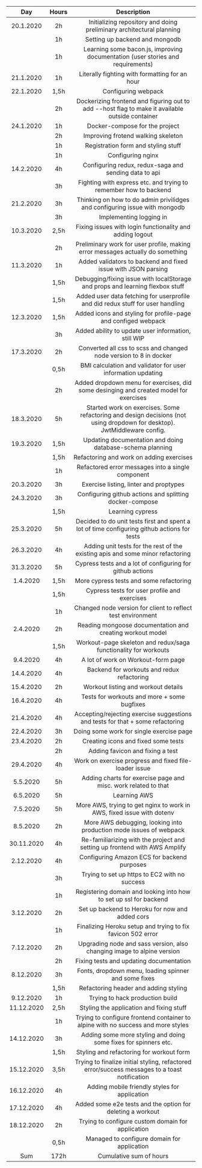| Day       | Hours| Description  |
| :-------: |:----:| :-----------:|
| 20.1.2020 | 2h   | Initializing repository and doing preliminary architectural planning |
|           | 1h   | Setting up backend and mongodb |
|           | 1h   | Learning some bacon.js, improving documentation (user stories and requirements) |
| 21.1.2020 | 1h   | Literally fighting with formatting for an hour |
| 22.1.2020 | 1,5h | Configuring webpack |
|           | 2h   | Dockerizing frontend and figuring out to add --host flag to make it available outside container |
| 24.1.2020 | 1h   | Docker-compose for the project |
|           | 2h   | Improving frotend walking skeleton |
|           | 1h   | Registration form and styling stuff |
|           | 1h   | Configuring nginx |
| 14.2.2020 | 4h   | Configuring redux, redux-saga and sending data to api |
|           | 3h   | Fighting with express etc. and trying to remember how to backend |
| 21.2.2020 | 3h   | Thinking on how to do admin privilidges and configuring issue with mongodb |
|           | 3h   | Implementing logging in |
| 10.3.2020 | 2,5h | Fixing issues with login functionality and adding logout |
|           | 2h   | Preliminary work for user profile, making error messages actually do something |
| 11.3.2020 | 1h   | Added validators to backend and fixed issue with JSON parsing |
|           | 1,5h | Debugging/fixing issue with localStorage and props and learning flexbox stuff |
|           | 1,5h | Added user data fetching for userprofile and did redux stuff for user handling |
| 12.3.2020 | 1,5h | Added icons and styling for profile-page and configed webpack |
|           | 3h   | Added ability to update user information, still WIP |
| 17.3.2020 | 2h   | Converted all css to scss and changed node version to 8 in docker |
|           | 0,5h | BMI calculation and validator for user information updating |
|           | 2h   | Added dropdown menu for exercises, did some desinging and created model for exercises |
| 18.3.2020 | 5h   | Started work on exercises. Some refactoring and design decisions (not using dropdown for desktop). JwtMiddleware config.|
| 19.3.2020 | 1,5h | Updating documentation and doing database-schema planning |
|           | 1,5h | Refactoring and work on adding exercises |
|           | 1h   | Refactored error messages into a single component |
| 20.3.2020 | 3h   | Exercise listing, linter and proptypes |
| 24.3.2020 | 3h   | Configuring github actions and splitting docker-compose |
|           | 1,5h | Learning cypress |
| 25.3.2020 | 5h   | Decided to do unit tests first and spent a lot of time configuring github actions for tests |
| 26.3.2020 | 4h   | Adding unit tests for the rest of the existing apis and some minor refactoring |
| 31.3.2020 | 5h   | Cypress tests and a lot of configuring for github actions |
| 1.4.2020  | 1,5h | More cypress tests and some refactoring |
|           | 1,5h | Cypress tests for user profile and exercises |
|           | 1h   | Changed node version for client to reflect test environment |
| 2.4.2020  | 2h   | Reading mongoose documentation and creating workout model |
|           | 1,5h | Workout-page skeleton and redux/saga functionality for workouts |
| 9.4.2020  | 4h   | A lot of work on Workout-form page |
| 14.4.2020 | 4h   | Backend for workouts and redux refactoring |
| 15.4.2020 | 2h   | Workout listing and workout details |
| 16.4.2020 | 4h   | Tests for workouts and more + some bugfixes |
| 21.4.2020 | 4h   | Accepting/rejecting exercise suggestions and tests for that + some refactoring |
| 22.4.2020 | 3h   | Doing some work for single exercise page |
| 23.4.2020 | 2h   | Creating icons and fixed some tests |
|           | 2h   | Adding favicon and fixing a test |
| 29.4.2020 | 4h   | Work on exercise progress and fixed file-loader issue |
| 5.5.2020  | 5h   | Adding charts for exercise page and misc. work related to that |
| 6.5.2020  | 5h   | Learning AWS |
| 7.5.2020  | 5h   | More AWS, trying to get nginx to work in AWS, fixed issue with dotenv |
| 8.5.2020  | 2h   | More AWS debugging, looking into production mode issues of webpack |
| 30.11.2020| 4h   | Re-familiarizing with the project and setting up frontend with AWS Amplify |
| 2.12.2020 | 4h   | Configuring Amazon ECS for backend purposes |
|           | 3h   | Trying to set up https to EC2 with no success |
|           | 1h   | Registering domain and looking into how to set up ssl for backend |
| 3.12.2020 | 2h   | Set up backend to Heroku for now and added cors |
|           | 1h   | Finalizing Heroku setup and trying to fix favicon 502 error |
| 7.12.2020 | 2h   | Upgrading node and sass version, also changing image to alpine version |
|           | 2h   | Fixing tests and updating documentation |
| 8.12.2020 | 3h   | Fonts, dropdown menu, loading spinner and some fixes |
|           | 1,5h | Refactoring header and adding styling |
| 9.12.2020 | 1h   | Trying to hack production build |
| 11.12.2020| 2,5h | Styling the application and fixing stuff |
|           | 1h   | Trying to configure frontend container to alpine with no success and more styles |
| 14.12.2020| 3h   | Adding some more styling and doing some fixes for spinners etc. |
|           | 1,5h | Styling and refactoring for workout form |
| 15.12.2020| 3,5h | Trying to finalize initial styling, refactored error/success messages to a toast notification |
| 16.12.2020| 4h   | Adding mobile friendly styles for application |
| 17.12.2020| 4h   | Added some e2e tests and the option for deleting a workout |
| 18.12.2020| 2h   | Trying to configure custom domain for application |
|           | 0,5h | Managed to configure domain for application |
| Sum       | 172h | Cumulative sum of hours |
